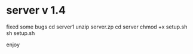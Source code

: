

# server v 1.4
fixed some bugs
cd server1
unzip server.zp
cd server
chmod +x setup.sh
sh setup.sh

enjoy
